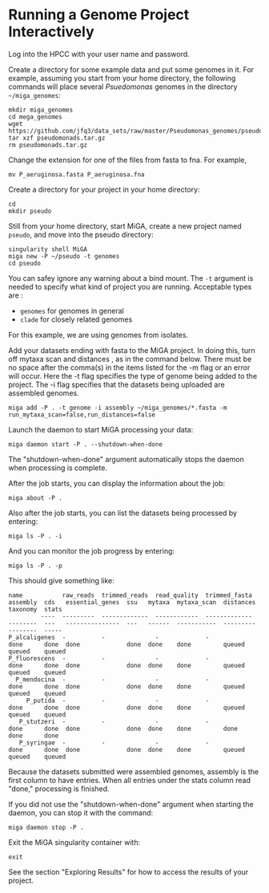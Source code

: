# Running a Genome Project Interactively

Log into the HPCC with your user name and password.  

Create a directory for some example data and put some genomes in it. For example, assuming you start from your home directory, the following commands will place several *Psuedomonas* genomes in the directory `~/miga_genomes`:  

```
mkdir miga_genomes
cd mega_genomes
wget https://github.com/jfq3/data_sets/raw/master/Pseudomonas_genomes/pseudomonads.tar.gz
tar xzf pseudomonads.tar.gz
rm pseudomonads.tar.gz
```
Change the extension for one of the files from fasta to fna. For example, 

```
mv P_aeruginosa.fasta P_aeruginosa.fna
```

Create a directory for your project in your home directory:  

```
cd
mkdir pseudo
```
Still from your home directory, start MiGA, create a new project named `pseudo`, and move into the pseudo directory:  

```
singularity shell MiGA
miga new -P ~/pseudo -t genomes
cd pseudo
```
You can safey ignore any warning about a bind mount. The `-t` argument is needed to specify what kind of project you are running.  Acceptable types are :  

- `genomes` for genomes in general
- `clade` for closely related genomes

For this example, we are using genomes from isolates.  

Add your datasets ending with fasta to the MiGA project. In doing this, turn off mytaxa scan and distances , as in the command below. There must be no space after the comma(s) in the items listed for the -m flag or an error will occur. Here the -t flag specifies the type of genome being added to the project. The -i flag specifies that the datasets being uploaded are assembled genomes.

```
miga add -P . -t genome -i assembly ~/miga_genomes/*.fasta -m run_mytaxa_scan=false,run_distances=false
```

Launch the daemon to start MiGA processing your data:  

```
miga daemon start -P . --shutdown-when-done
```

The "shutdown-when-done" argument automatically stops the daemon when processing is complete.

After the job starts, you can display the information about the job:  

```
miga about -P .
```
Also after the job starts, you can list the datasets being processed by entering:  

```
miga ls -P . -i 
```

And you can monitor the job progress by entering:  

```
miga ls -P . -p
```
This should give something like:

```
name           raw_reads  trimmed_reads  read_quality  trimmed_fasta  assembly  cds   essential_genes  ssu   mytaxa  mytaxa_scan  distances  taxonomy  stats
         ----  ---------  -------------  ------------  -------------  --------  ---   ---------------  ---   ------  -----------  ---------  --------  -----
P_alcaligenes  -          -              -             -              done      done  done             done  done    done         queued     queued    queued
P_fluorescens  -          -              -             -              done      done  done             done  done    done         queued     queued    queued
  P_mendocina  -          -              -             -              done      done  done             done  done    done         queued     queued    queued
     P_putida  -          -              -             -              done      done  done             done  done    done         queued     queued    queued
   P_stutzeri  -          -              -             -              done      done  done             done  done    done         done       done      done
   P_syringae  -          -              -             -              done      done  done             done  done    done         queued     queued    queued
```
Because the datasets submitted were assembled genomes, assembly is the first column to have entries. When all entries under the stats column read "done," processing is finished.

If you did not use the "shutdown-when-done" argument when starting the daemon, you can stop it with the command:

```
miga daemon stop -P .
```

Exit the MiGA singularity container with:

```
exit
```
See the section "Exploring Results" for how to access the results of your project.
